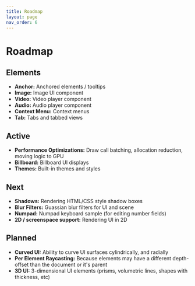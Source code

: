 ```yaml
---
title: Roadmap
layout: page
nav_order: 6
---
```


# Roadmap

## Elements
- __Anchor:__ Anchored elements / tooltips
- __Image:__ Image UI component
- __Video:__ Video player component
- __Audio:__ Audio player component
- __Context Menu:__ Context menus
- __Tab:__ Tabs and tabbed views

## Active
- __Performance Optimizations:__ Draw call batching, allocation reduction, moving logic to GPU
- __Billboard:__ Billboard UI displays
- __Themes:__ Built-in themes and styles

## Next
- __Shadows:__ Rendering HTML/CSS style shadow boxes
- __Blur Filters:__ Guassian blur filters for UI and scene
- __Numpad:__ Numpad keyboard sample (for editing number fields)
- __2D / screenspace support:__ Rendering UI in 2D

## Planned
- __Curved UI:__ Ability to curve UI surfaces cylindrically, and radially
- __Per Element Raycasting:__ Because elements may have a different depth-offset than the document or it's parent
- __3D UI:__ 3-dimensional UI elements (prisms, volumetric lines, shapes with thickness, etc)
